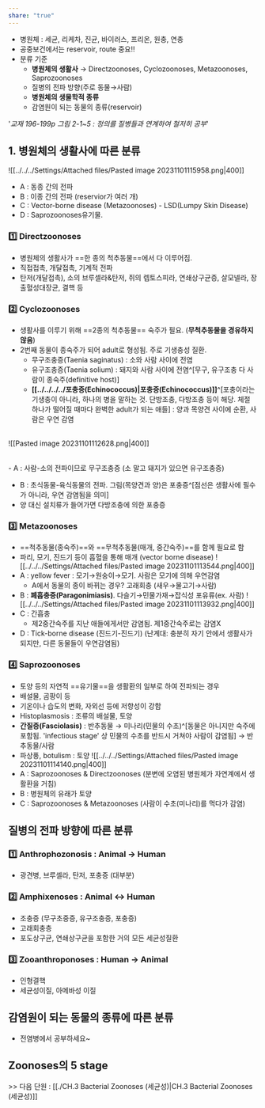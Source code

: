 ```yaml
---
share: "true"
---
```



- 병원체 : 세균, 리케차, 진균, 바이러스, 프리온, 원충, 연충
- 공중보건에서는 reservoir, route 중요!!
- 분류 기준
	- **병원체의 생활사** → Directzoonoses, Cyclozoonoses, Metazoonoses, Saprozoonoses
	- 질병의 전파 방향(주로 동물→사람)
	- **병원체의 생물학적 종류**
	- 감염원이 되는 동물의 종류(reservoir)

'*교재 196-199p 그림 2-1~5 : 정의를 질병들과 연계하여 철저히 공부*'

## 1. 병원체의 생활사에 따른 분류

![[../../../Settings/Attached files/Pasted image 20231101115958.png|400]]
- A : 동종 간의 전파
- B : 이종 간의 전파 (reservior가 여러 개)
- C : Vector-borne disease (Metazoonoses) - LSD(Lumpy Skin Disease)
- D : Saprozoonoses유기물.

### 1️⃣ Directzoonoses

- 병원체의 생활사가 ==한 종의 척추동물==에서 다 이루어짐. 
- 직접접촉, 개달접촉, 기계적 전파
- 탄저(개달접촉), 소의 브루셀라&탄저, 쥐의 렙토스피라, 연쇄상구균증, 살모넬라, 장출혈성대장균, 결핵 등

### 2️⃣ Cyclozoonoses

- 생활사를 이루기 위해 ==2종의 척추동물== 숙주가 필요. (**무척추동물을 경유하지 않음**)
- 2번째 동물이 종숙주가 되어 adult로 형성됨. 주로 기생충성 질환.
	- 무구조충증(Taenia saginatus) : 소와 사람 사이에 전염
	- 유구조충증(Taenia solium) : 돼지와 사람 사이에 전염^[무구, 유구조충 다 사람이 종숙주(definitive host)]
	- **[[../../../../포충증(Echinococcus)|포충증(Echinococcus)]]**^[포충이라는 기생충이 아니라, 하나의 병을 말하는 것. 단방조충, 다방조충 등이 해당. 체절 하나가 떨어질 때마다 완벽한 adult가 되는 애들] : 양과 목양견 사이에 순환, 사람은 우연 감염


<br>
![[Pasted image 20231101112628.png|400]]

<br>- A : 사람-소의 전파이므로 무구조충증 (소 말고 돼지가 있으면 유구조충증)
- B : 초식동물-육식동물의 전파. 그림(목양견과 양)은 포충증^[점선은 생활사에 필수가 아니라, 우연 감염됨을 의미]
- 양 대신 설치류가 들어가면 다방조충에 의한 포충증

### 3️⃣ Metazoonoses 

- ==척추동물(종숙주)==와 ==무척추동물(매개, 중간숙주)==를 함께 필요로 함
- 파리, 모기, 진드기 등이 흡혈을 통해 매개 (vector borne disease)
![[../../../Settings/Attached files/Pasted image 20231101113544.png|400]]
- A : yellow fever : 모기→원숭이→모기. 사람은 모기에 의해 우연감염
	- A에서 동물의 종이 바뀌는 경우? 고래회충 (새우→물고기→사람)
- B : **폐흡충증(Paragonimiasis)**. 다슬기→민물가재→잡식성 포유류(ex. 사람)
![[../../../Settings/Attached files/Pasted image 20231101113932.png|400]]
- C : 간흡충
	- 제2중간숙주를 지난 애들에게서만 감염됨. 제1중간숙주로는 감염X
- D : Tick-borne disease (진드기-진드기) (난계대: 충분히 자기 안에서 생활사가 되지만, 다른 동물들이 우연감염됨)

### 4️⃣ Saprozoonoses

- 토양 등의 자연적 ==유기물==을 생활환의 일부로 하여 전파되는 경우
- 배설물, 곰팡이 등
- 기온이나 습도의 변화, 자외선 등에 저항성이 강함
- Histoplasmosis : 조류의 배설물, 토양
- **간질증(Fasciolasis)** : 반추동물 → 미나리(민물의 수초)^[동물은 아니지만 숙주에 포함됨. 'infectious stage' 상 민물의 수초를 반드시 거쳐야 사람이 감염됨] → 반추동물/사람
- 파상풍, botulism : 토양
![[../../../Settings/Attached files/Pasted image 20231101114140.png|400]]
- A : Saprozoonoses & Directzoonoses (분변에 오염된 병원체가 자연계에서 생활환을 거침)
- B : 병원체의 유래가 토양
- C : Saprozoonoses & Metazoonoses (사람이 수초(미나리)를 먹다가 감염)

## 질병의 전파 방향에 따른 분류

### 1️⃣ Anthrophozonosis : Animal → Human

- 광견병, 브루셀라, 탄저, 포충증 (대부분)

### 2️⃣ Amphixenoses : Animal ↔ Human

- 조충증 (무구초중증, 유구조충증, 포충증)
- 고래회충층 
- 포도상구균, 연쇄상구균을 포함한 거의 모든 세균성질환

### 3️⃣ Zooanthroponoses : Human → Animal

- 인형결핵
- 세균성이질, 아메바성 이질

## 감염원이 되는 동물의 종류에 따른 분류

- 전염병에서 공부하세요~

## Zoonoses의 5 stage

\>> 다음 단원 : [[./CH.3 Bacterial Zoonoses (세균성)|CH.3 Bacterial Zoonoses (세균성)]]